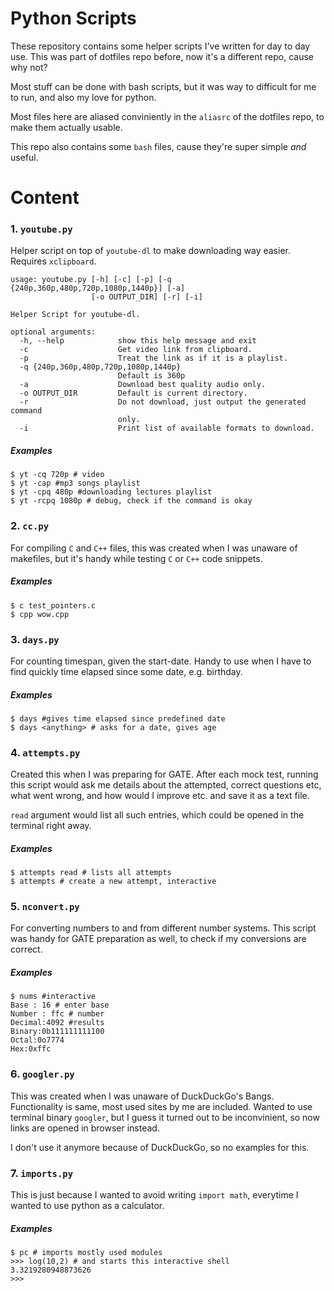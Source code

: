 # Python Scripts

These repository contains some helper scripts I've written for day to day use. This was part of dotfiles repo before, now it's a different repo, cause why not?

Most stuff can be done with bash scripts, but it was way to difficult for me to run, and also my love for python.

Most files here are aliased conviniently in the `aliasrc` of the dotfiles repo, to make them actually usable.

This repo also contains some `bash` files, cause they're super simple _and_ useful.

# Content

### 1. `youtube.py`

Helper script on top of `youtube-dl` to make downloading way easier.
Requires `xclipboard`.

```shell
usage: youtube.py [-h] [-c] [-p] [-q {240p,360p,480p,720p,1080p,1440p}] [-a]
                  [-o OUTPUT_DIR] [-r] [-i]

Helper Script for youtube-dl.

optional arguments:
  -h, --help            show this help message and exit
  -c                    Get video link from clipboard.
  -p                    Treat the link as if it is a playlist.
  -q {240p,360p,480p,720p,1080p,1440p}
                        Default is 360p
  -a                    Download best quality audio only.
  -o OUTPUT_DIR         Default is current directory.
  -r                    Do not download, just output the generated command
                        only.
  -i                    Print list of available formats to download.
```

##### Examples

```shell
$ yt -cq 720p # video
$ yt -cap #mp3 songs playlist
$ yt -cpq 480p #downloading lectures playlist
$ yt -rcpq 1080p # debug, check if the command is okay
```

### 2. `cc.py`

For compiling `C` and `C++` files, this was created when I was unaware of makefiles, but it's handy while testing `C` or `C++` code snippets.

##### Examples

```shell
$ c test_pointers.c
$ cpp wow.cpp
```

### 3. `days.py`

For counting timespan, given the start-date. Handy to use when I have to find quickly time elapsed since some date, e.g. birthday.

##### Examples

```shell
$ days #gives time elapsed since predefined date
$ days <anything> # asks for a date, gives age
```

### 4. `attempts.py`

Created this when I was preparing for GATE. After each mock test, running this script would ask me details about the attempted, correct questions etc, what went wrong, and how would I improve etc. and save it as a text file.

`read` argument would list all such entries, which could be opened in the terminal right away.

##### Examples

```shell
$ attempts read # lists all attempts
$ attempts # create a new attempt, interactive
```

### 5. `nconvert.py`

For converting numbers to and from different number systems. This script was handy for GATE preparation as well, to check if my conversions are correct.

##### Examples

```shell
$ nums #interactive
Base : 16 # enter base
Number : ffc # number
Decimal:4092 #results
Binary:0b111111111100
Octal:0o7774
Hex:0xffc

```

### 6. `googler.py`

This was created when I was unaware of DuckDuckGo's Bangs. Functionality is same, most used sites by me are included. Wanted to use terminal binary `googler`, but I guess it turned out to be inconvinient, so now links are opened in browser instead.

I don't use it anymore because of DuckDuckGo, so no examples for this.

### 7. `imports.py`

This is just because I wanted to avoid writing `import math`, everytime I wanted to use python as a calculator.

##### Examples

```shell
$ pc # imports mostly used modules
>>> log(10,2) # and starts this interactive shell
3.3219280948873626
>>>
```
